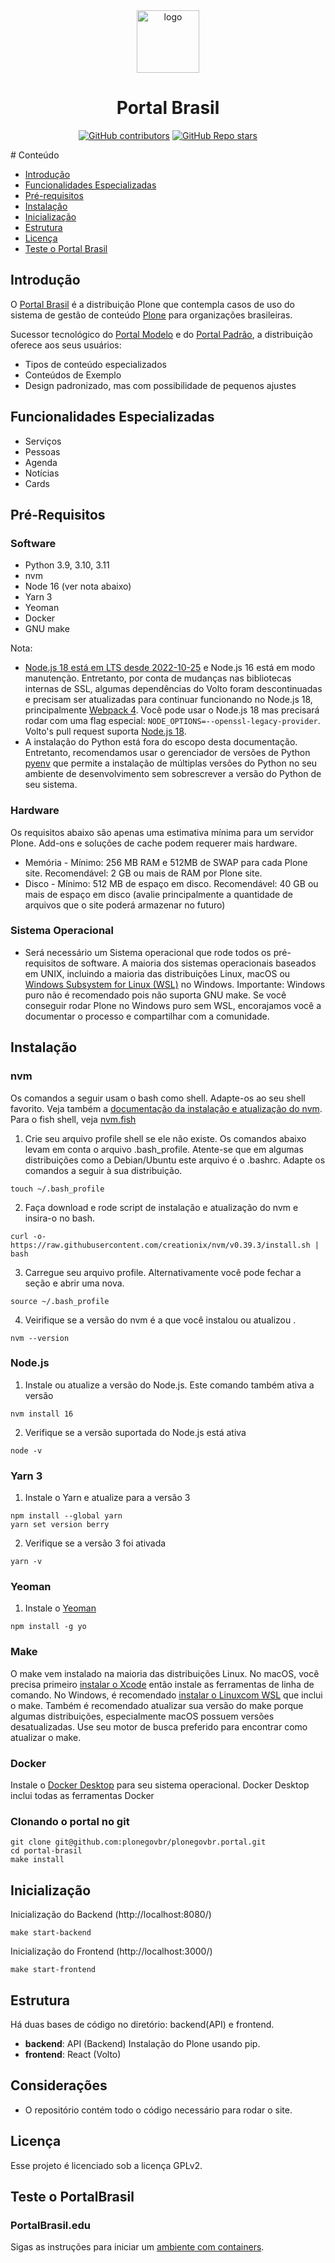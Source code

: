 <div align="center"><img alt="logo" src="https://raw.githubusercontent.com/plonegovbr/plonegovbr.portal/main/docs/logo.png" width="100" /></div>

<h1 align="center">Portal Brasil</h1>

<div align="center">

[![GitHub contributors](https://img.shields.io/github/contributors/plonegovbr/plonegovbr.portal)](https://github.com/plonegovbr/plonegovbr.portal)
[![GitHub Repo stars](https://img.shields.io/github/stars/plonegovbr/plonegovbr.portal?style=social)](https://github.com/plonegovbr/plonegovbr.portal)

</div>
<a name="ancora"></a>
# Conteúdo

- [Introdução](#introdução)
- [Funcionalidades Especializadas](#funcionalidades-especializadas)
- [Pré-requisitos](#pré-requisitos)
- [Instalação](#instalação)
- [Inicialização](#inicialização)
- [Estrutura](#estrutura)
- [Licença](#licença)
- [Teste o Portal Brasil](#teste-o-portalbrasil)

## Introdução

O [Portal Brasil](https://plone.org.br/projetos/portal-brasil) é a distribuição Plone que contempla casos de uso do sistema de gestão de conteúdo [Plone](https://plone.org) para organizações brasileiras.

Sucessor tecnológico do [Portal Modelo](https://plone.org.br/projetos/portal-modelo) e do [Portal Padrão](https://plone.org.br/projetos/portal-padrao), a distribuição oferece aos seus usuários:

* Tipos de conteúdo especializados
* Conteúdos de Exemplo
* Design padronizado, mas com possibilidade de pequenos ajustes

## Funcionalidades Especializadas
* Serviços
* Pessoas
* Agenda
* Notícias
* Cards


## Pré-Requisitos
### Software
- Python 3.9, 3.10, 3.11
- nvm
- Node 16 (ver nota abaixo)
- Yarn 3
- Yeoman
- Docker
- GNU make

Nota: 
- [Node.js 18 está em LTS desde 2022-10-25](https://github.com/nodejs/release#release-schedule) e Node.js 16 está em modo manutenção. Entretanto, por conta de mudanças nas bibliotecas internas de SSL, algumas dependências do Volto foram descontinuadas e precisam  ser atualizadas para continuar funcionando no Node.js 18, principalmente [Webpack 4](https://github.com/webpack/webpack/issues/14532#issuecomment-947525539). Você pode usar o Node.js 18 mas precisará rodar com uma flag especial: `NODE_OPTIONS=--openssl-legacy-provider`.  Volto's pull request suporta [Node.js 18](https://github.com/plone/volto/pull/3699).
- A instalação do Python está fora do escopo desta documentação. Entretanto, recomendamos usar o gerenciador de versões de Python [pyenv](https://github.com/pyenv/pyenv) que permite a instalação de múltiplas versões do Python no seu ambiente de desenvolvimento sem sobrescrever a versão do Python de seu sistema.


### Hardware
Os requisitos abaixo são apenas uma estimativa mínima para um servidor Plone. Add-ons e soluções de cache podem requerer mais hardware.
- Memória - Mínimo: 256 MB RAM e 512MB de SWAP para cada Plone site. Recomendável: 2 GB ou mais de RAM por Plone site.
- Disco - Mínimo: 512 MB de espaço em disco. Recomendável: 40 GB ou mais de espaço em disco (avalie principalmente a quantidade de arquivos que o site poderá armazenar no futuro)

### Sistema Operacional
- Será necessário um Sistema operacional que rode todos os pré-requisitos de software. A maioria dos sistemas operacionais baseados em UNIX, incluindo a maioria das distribuições Linux, macOS ou [Windows Subsystem for Linux (WSL)](https://6.docs.plone.org/glossary.html#term-Windows-Subsystem-for-Linux) no Windows. Importante: Windows puro não é recomendado pois não suporta GNU make. Se você conseguir rodar Plone no Windows puro sem WSL, encorajamos você a documentar o processo e compartilhar com a comunidade.
  

## Instalação

### nvm
Os comandos a seguir usam o bash como shell. Adapte-os  ao seu shell favorito. Veja também a [documentação da instalação e atualização do nvm](https://github.com/nvm-sh/nvm#install--update-script). Para o fish shell, veja [nvm.fish](https://github.com/jorgebucaran/nvm.fish)

1. Crie seu arquivo  profile shell se ele não existe. Os comandos abaixo levam em conta o arquivo .bash_profile. Atente-se que em algumas distribuições como a Debian/Ubuntu este arquivo é o .bashrc. Adapte os comandos a seguir à sua distribuição.
```shell
touch ~/.bash_profile
```
2. Faça download e rode script de instalação e atualização do nvm e insira-o no bash.
```shell
curl -o- https://raw.githubusercontent.com/creationix/nvm/v0.39.3/install.sh | bash
```
3. Carregue seu arquivo profile. Alternativamente você pode fechar a seção e abrir uma nova.
```shell
source ~/.bash_profile
```
4. Veirifique se a versão do nvm é a que você instalou ou atualizou .
```shell
nvm --version
```

### Node.js
1. Instale ou atualize a versão do Node.js. Este comando também ativa a versão
```shell
nvm install 16
```
2. Verifique se a versão suportada do Node.js está ativa
```shell
node -v
```

### Yarn 3
1. Instale o Yarn e atualize para a versão 3
```shell
npm install --global yarn
yarn set version berry
```
2. Verifique se a versão 3 foi ativada
```shell
yarn -v
```

### Yeoman
1. Instale o [Yeoman](https://6.docs.plone.org/glossary.html#term-Yeoman)
```shell
npm install -g yo
```

### Make
O make vem instalado na maioria das distribuições Linux. No macOS, você precisa primeiro [instalar o Xcode](https://developer.apple.com/xcode/resources/) então instale as ferramentas de linha de comando. No Windows, é recomendado [instalar o Linuxcom WSL](https://learn.microsoft.com/en-us/windows/wsl/install) que inclui o make. Também é recomendado atualizar sua versão do make porque algumas distribuições, especialmente macOS possuem versões desatualizadas. Use seu motor de busca preferido para encontrar como atualizar o make.

### Docker
Instale o [Docker Desktop](https://docs.docker.com/get-docker/) para seu sistema operacional. Docker Desktop inclui todas as ferramentas Docker


### Clonando o portal no git

```shell
git clone git@github.com:plonegovbr/plonegovbr.portal.git
cd portal-brasil
make install
```

## Inicialização

Inicialização do Backend (http://localhost:8080/)

```shell
make start-backend
```

Inicialização do Frontend (http://localhost:3000/)

```shell
make start-frontend
```

## Estrutura

Há duas bases de código no diretório: backend(API) e frontend.

- **backend**: API (Backend) Instalação do Plone usando pip.
- **frontend**: React (Volto) 

## Considerações

- O repositório contém todo o código necessário para rodar o site.


## Licença

Esse projeto é licenciado sob a licença GPLv2.


## Teste o PortalBrasil

### PortalBrasil.edu

Sigas as instruções para iniciar um [ambiente com containers](./stacks/edu/README.md).


